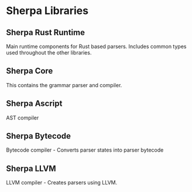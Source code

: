 # Sherpa Libraries

## Sherpa Rust Runtime

Main runtime components for Rust based parsers. Includes common types used throughout the other libraries.  

## Sherpa Core

This contains the grammar parser and compiler. 

## Sherpa Ascript

AST compiler 

## Sherpa Bytecode

Bytecode compiler - Converts parser states into parser bytecode 

## Sherpa LLVM

LLVM compiler - Creates parsers using LLVM.

## 




